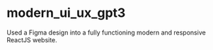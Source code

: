 # modern_ui_ux_gpt3
Used a Figma design into a fully functioning modern and responsive ReactJS website.
